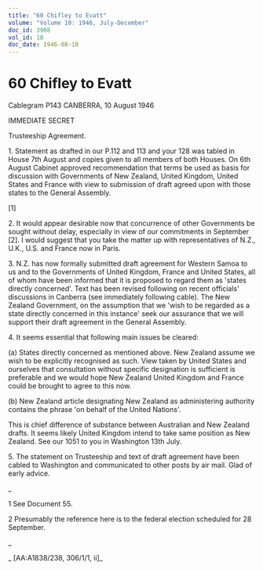 ```yaml
---
title: "60 Chifley to Evatt"
volume: "Volume 10: 1946, July-December"
doc_id: 3908
vol_id: 10
doc_date: 1946-08-10
---
```


# 60 Chifley to Evatt

Cablegram P143 CANBERRA, 10 August 1946

IMMEDIATE SECRET

Trusteeship Agreement.

1\. Statement as drafted in our P.112 and 113 and your 128 was tabled in House 7th August and copies given to all members of both Houses. On 6th August Cabinet approved recommendation that terms be used as basis for discussion with Governments of New Zealand, United Kingdom, United States and France with view to submission of draft agreed upon with those states to the General Assembly.

[1]

2\. It would appear desirable now that concurrence of other Governments be sought without delay, especially in view of our commitments in September [2]. I would suggest that you take the matter up with representatives of N.Z., U.K., U.S. and France now in Paris.

3\. N.Z. has now formally submitted draft agreement for Western Samoa to us and to the Governments of United Kingdom, France and United States, all of whom have been informed that it is proposed to regard them as 'states directly concerned'. Text has been revised following on recent officials' discussions in Canberra (see immediately following cable). The New Zealand Government, on the assumption that we 'wish to be regarded as a state directly concerned in this instance' seek our assurance that we will support their draft agreement in the General Assembly.

4\. It seems essential that following main issues be cleared:

(a) States directly concerned as mentioned above. New Zealand assume we wish to be explicitly recognised as such. View taken by United States and ourselves that consultation without specific designation is sufficient is preferable and we would hope New Zealand United Kingdom and France could be brought to agree to this now.

(b) New Zealand article designating New Zealand as administering authority contains the phrase 'on behalf of the United Nations'.

This is chief difference of substance between Australian and New Zealand drafts. It seems likely United Kingdom intend to take same position as New Zealand. See our 1051 to you in Washington 13th July.

5\. The statement on Trusteeship and text of draft agreement have been cabled to Washington and communicated to other posts by air mail. Glad of early advice.

_

1 See Document 55.

2 Presumably the reference here is to the federal election scheduled for 28 September.

_

_ [AA:A1838/238, 306/1/1, ii]_
